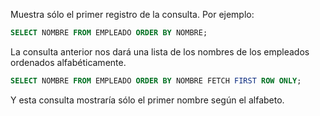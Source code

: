 Muestra sólo el primer registro de la consulta. Por ejemplo:

```sql
SELECT NOMBRE FROM EMPLEADO ORDER BY NOMBRE;
```

La consulta anterior nos dará una lista de los nombres de los empleados ordenados alfabéticamente.

```sql 
SELECT NOMBRE FROM EMPLEADO ORDER BY NOMBRE FETCH FIRST ROW ONLY;
```

Y esta consulta mostraría sólo el primer nombre según el alfabeto.